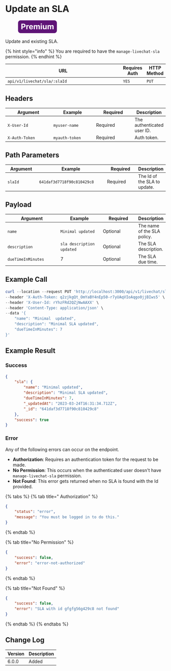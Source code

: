 # Update an SLA

<figure><img src="../../../../../../../.gitbook/assets/Premium.svg" alt=""><figcaption></figcaption></figure>

Update and existing SLA.

{% hint style="info" %}
You are required to have the `manage-livechat-sla` permission.
{% endhint %}

<table><thead><tr><th width="356.3333333333333">URL</th><th>Requires Auth</th><th>HTTP Method</th></tr></thead><tbody><tr><td><code>api/v1/livechat/sla/:slaId</code></td><td><code>YES</code></td><td><code>PUT</code></td></tr></tbody></table>

## Headers

<table><thead><tr><th width="179">Argument</th><th width="169">Example</th><th width="143">Required</th><th>Description</th></tr></thead><tbody><tr><td><code>X-User-Id</code></td><td><code>myuser-name</code></td><td>Required</td><td>The authenticated user ID.</td></tr><tr><td><code>X-Auth-Token</code></td><td><code>myauth-token</code></td><td>Required</td><td>Auth token.</td></tr></tbody></table>

## Path Parameters

<table><thead><tr><th width="134">Argument</th><th width="277">Example</th><th width="149">Required</th><th>Description</th></tr></thead><tbody><tr><td><code>slaId</code></td><td><code>641daf3d7718f90c810429c8</code></td><td>Required</td><td>The Id of the SLA to update.</td></tr></tbody></table>

## Payload

<table><thead><tr><th width="216">Argument</th><th width="188">Example</th><th width="158">Required</th><th>Description</th></tr></thead><tbody><tr><td><code>name</code></td><td><code>Minimal updated</code></td><td>Optional</td><td>The name of the SLA policy.</td></tr><tr><td><code>description</code></td><td><code>sla description updated</code></td><td>Optional</td><td>The SLA description.</td></tr><tr><td><code>dueTimeInMinutes</code></td><td>7</td><td>Optional</td><td>The SLA due time.</td></tr></tbody></table>

## Example Call

```powershell
curl --location --request PUT 'http://localhost:3000/api/v1/livechat/sla/641daf3d7718f90c810429c8' \
--header 'X-Auth-Token: q2zjkgQt_OmYaBY4nEp50-r7yUAqVIoAqgo0jjBIws5' \
--header 'X-User-Id: rYhzFRd2QZjNwAAXX' \
--header 'Content-Type: application/json' \
--data '{
    "name": "Minimal  updated",
    "description": "Minimal SLA updated",
    "dueTimeInMinutes": 7
}'
```

## Example Result

### Success

```json
{
    "sla": {
        "name": "Minimal updated",
        "description": "Minimal SLA updated",
        "dueTimeInMinutes": 7,
        "_updatedAt": "2023-03-24T16:31:34.712Z",
        "_id": "641daf3d7718f90c810429c8"
    },
    "success": true
}
```

### Error

Any of the following errors can occur on the endpoint.

* **Authorization**: Requires an authentication token for the request to be made.
* **No Permission**: This occurs when the authenticated user doesn't have `manage-livechat-sla` permission.
* **Not Found**: This error gets returned when no SLA is found with the Id provided.

{% tabs %}
{% tab title=" Authorization" %}
```json
{
    "status": "error",
    "message": "You must be logged in to do this."
}
```
{% endtab %}

{% tab title="No Permission" %}
```json
{
    "success": false,
    "error": "error-not-authorized"
}
```
{% endtab %}

{% tab title="Not Found" %}
```json
{
    "success": false,
    "error": "SLA with id gfgfg56g429c8 not found"
}
```
{% endtab %}
{% endtabs %}

## Change Log

| Version | Description |
| ------- | ----------- |
| 6.0.0   | Added       |
